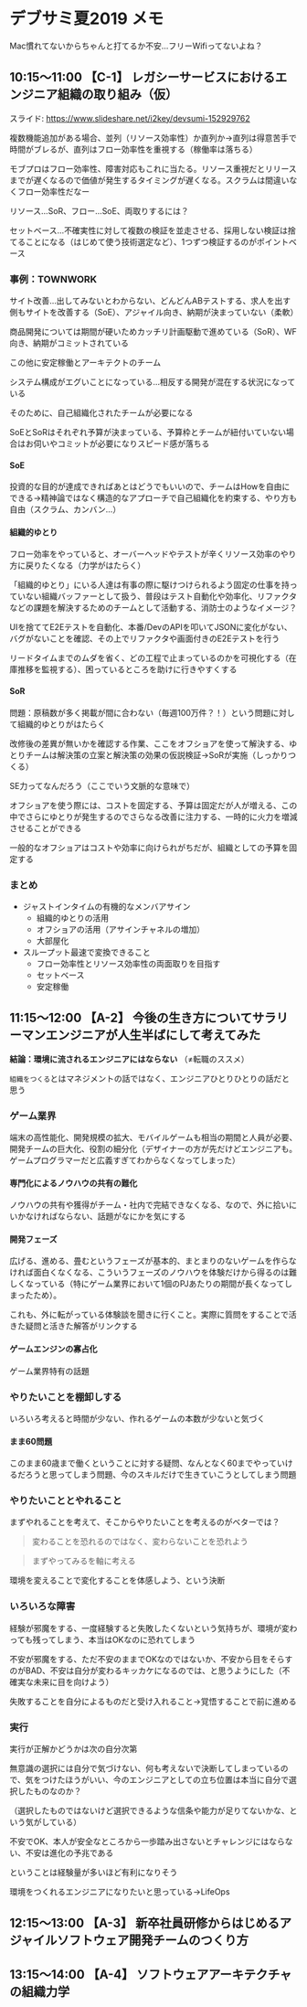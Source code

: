 # デブサミ夏2019 メモ

Mac慣れてないからちゃんと打てるか不安…フリーWifiってないよね？

## 10:15～11:00 【C-1】 レガシーサービスにおけるエンジニア組織の取り組み（仮）

スライド: https://www.slideshare.net/i2key/devsumi-152929762

複数機能追加がある場合、並列（リソース効率性）か直列か->直列は得意苦手で時間がブレるが、直列はフロー効率性を重視する（稼働率は落ちる）

モブプロはフロー効率性、障害対応もこれに当たる。リソース重視だとリリースまでが遅くなるので価値が発生するタイミングが遅くなる。スクラムは間違いなくフロー効率性だなー

リソース…SoR、フロー…SoE、両取りするには？

セットベース…不確実性に対して複数の検証を並走させる、採用しない検証は捨てることになる（はじめて使う技術選定など）、1つずつ検証するのがポイントベース

### 事例：TOWNWORK

サイト改善…出してみないとわからない、どんどんABテストする、求人を出す側もサイトを改善する（SoE）、アジャイル向き、納期が決まっていない（柔軟）

商品開発については期間が硬いためカッチリ計画駆動で進めている（SoR）、WF向き、納期がコミットされている

この他に安定稼働とアーキテクトのチーム

システム構成がエグいことになっている…相反する開発が混在する状況になっている

そのために、自己組織化されたチームが必要になる

SoEとSoRはそれぞれ予算が決まっている、予算枠とチームが紐付いていない場合はお伺いやコミットが必要になりスピード感が落ちる

#### SoE

投資的な目的が達成できればあとはどうでもいいので、チームはHowを自由にできる->精神論ではなく構造的なアプローチで自己組織化を約束する、やり方も自由（スクラム、カンバン…）

#### 組織的ゆとり

フロー効率をやっていると、オーバーヘッドやテストが辛くリソース効率のやり方に戻りたくなる（力学がはたらく）

「組織的ゆとり」にいる人達は有事の際に駆けつけられるよう固定の仕事を持っていない組織バッファーとして扱う、普段はテスト自動化や効率化、リファクタなどの課題を解決するためのチームとして活動する、消防士のようなイメージ？

UIを捨ててE2Eテストを自動化、本番/DevのAPIを叩いてJSONに変化がない、バグがないことを確認、その上でリファクタや画面付きのE2Eテストを行う

リードタイムまでのムダを省く、どの工程で止まっているのかを可視化する（在庫推移を監視する）、困っているところを助けに行きやすくする

#### SoR

問題：原稿数が多く掲載が間に合わない（毎週100万件？！）という問題に対して組織的ゆとりがはたらく

改修後の差異が無いかを確認する作業、ここをオフショアを使って解決する、ゆとりチームは解決策の立案と解決策の効果の仮説検証->SoRが実施（しっかりつくる）

SE力ってなんだろう（ここでいう文脈的な意味で）

オフショアを使う際には、コストを固定する、予算は固定だが人が増える、この中でさらにゆとりが発生するのでさらなる改善に注力する、一時的に火力を増減させることができる

一般的なオフショアはコストや効率に向けられがちだが、組織としての予算を固定する

### まとめ

- ジャストインタイムの有機的なメンバアサイン
  - 組織的ゆとりの活用
  - オフショアの活用（アサインチャネルの増加）
  - 大部屋化
- スループット最速で変換できること
  - フロー効率性とリソース効率性の両面取りを目指す
  - セットベース
  - 安定稼働

## 11:15～12:00 【A-2】 今後の生き方についてサラリーマンエンジニアが人生半ばにして考えてみた

**結論：環境に流されるエンジニアにはならない** （≠転職のススメ）

`組織をつくる`とはマネジメントの話ではなく、エンジニアひとりひとりの話だと思う

### ゲーム業界

端末の高性能化、開発規模の拡大、モバイルゲームも相当の期間と人員が必要、開発チームの巨大化、役割の細分化（デザイナーの方が先だけどエンジニアも。ゲームプログラマーだと広義すぎてわからなくなってしまった）

#### 専門化によるノウハウの共有の難化

ノウハウの共有や獲得がチーム・社内で完結できなくなる、なので、外に拾いにいかなければならない、話題がなにかを気にする

#### 開発フェーズ

広げる、進める、畳むというフェーズが基本的、まとまりのないゲームを作らなければ面白くなくなる、こういうフェーズのノウハウを体験だけから得るのは難しくなっている（特にゲーム業界において1個のPJあたりの期間が長くなってしまったため）。

これも、外に転がっている体験談を聞きに行くこと。実際に質問をすることで活きた疑問と活きた解答がリンクする

#### ゲームエンジンの寡占化

ゲーム業界特有の話題

### やりたいことを棚卸しする

いろいろ考えると時間が少ない、作れるゲームの本数が少ないと気づく

#### まま60問題

このまま60歳まで働くということに対する疑問、なんとなく60までやっていけるだろうと思ってしまう問題、今のスキルだけで生きていこうとしてしまう問題

### やりたいこととやれること

まずやれることを考えて、そこからやりたいことを考えるのがベターでは？

> 変わることを恐れるのではなく、変わらないことを恐れよう

> まずやってみるを軸に考える

環境を変えることで変化することを体感しよう、という決断

### いろいろな障害

経験が邪魔をする、一度経験すると失敗したくないという気持ちが、環境が変わっても残ってしまう、本当はOKなのに恐れてしまう

不安が邪魔をする、ただ不安のままでOKなのではないか、不安から目をそらすのがBAD、不安は自分が変わるキッカケになるのでは、と思うようにした（不確実な未来に目を向けよう）

失敗することを自分によるものだと受け入れること->覚悟することで前に進める

### 実行

実行が正解かどうかは次の自分次第

無意識の選択には自分で気づけない、何も考えないで決断してしまっているので、気をつけたほうがいい、今のエンジニアとしての立ち位置は本当に自分で選択したものなのか？

（選択したものではないけど選択できるような信条や能力が足りてないかな、という気がしている）

不安でOK、本人が安全なところから一歩踏み出さないとチャレンジにはならない、不安は進化の予兆である

ということは経験量が多いほど有利になりそう

環境をつくれるエンジニアになりたいと思っている->LifeOps

## 12:15～13:00 【A-3】 新卒社員研修からはじめるアジャイルソフトウェア開発チームのつくり方

## 13:15～14:00 【A-4】 ソフトウェアアーキテクチャの組織力学